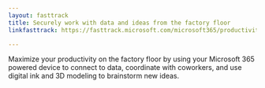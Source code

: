 ```yaml
---
layout: fasttrack
title: Securely work with data and ideas from the factory floor
linkfasttrack: https://fasttrack.microsoft.com/microsoft365/productivitylibrary/Securely-work-with-data-and-ideas-from-the-factory-floor 

---
```

Maximize your productivity on the factory floor by using your Microsoft 365 powered device to connect to data, coordinate with coworkers, and use digital ink and 3D modeling to brainstorm new ideas.